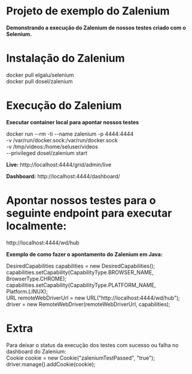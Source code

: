 # Projeto de exemplo do Zalenium
**Demonstrando a execução do Zalenium de nossos testes criado com o Selenium.**

# Instalação do Zalenium

docker pull elgalu/selenium <br/>
docker pull dosel/zalenium
  

# Execução do Zalenium

**Executar container local para apontar nossos testes**

 docker run --rm -ti --name zalenium -p 4444:4444 \
    -v /var/run/docker.sock:/var/run/docker.sock \
    -v /tmp/videos:/home/seluser/videos \
    --privileged dosel/zalenium start <br/>
   
**Live:**
http://localhost:4444/grid/admin/live

**Dashboard:**
http://localhost:4444/dashboard/

# Apontar nossos testes para o seguinte endpoint para executar localmente: 

http://localhost:4444/wd/hub <br/>

<b> Exemplo de como fazer o apontamento do Zalenium em Java: </b><br/>

DesiredCapabilities capabilities = new DesiredCapabilities(); <br/>
capabilities.setCapability(CapabilityType.BROWSER_NAME, BrowserType.CHROME); <br/>
capabilities.setCapability(CapabilityType.PLATFORM_NAME, Platform.LINUX); <br/>
URL remoteWebDriverUrl = new URL("http://localhost:4444/wd/hub"); <br/>
driver = new RemoteWebDriver(remoteWebDriverUrl, capabilities); <br/>

# Extra
Para deixar o status da execução dos testes com sucesso ou falha no dashboard do Zalenium: <br/>
Cookie cookie = new Cookie("zaleniumTestPassed", "true"); <br/>
driver.manage().addCookie(cookie);